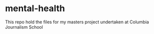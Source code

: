 # mental-health
This repo hold the files for my masters project undertaken at Columbia Journalism School

